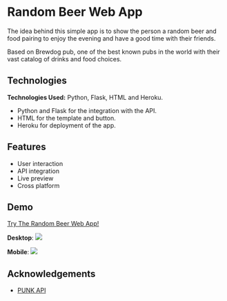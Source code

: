 
# Random Beer Web App

The idea behind this simple app is to show the person a random beer and food pairing to enjoy the evening and have a good time with their friends. 

Based on Brewdog pub, one of the best known pubs in the world with their vast catalog of drinks and food choices.
## Technologies

**Technologies Used:** Python, Flask, HTML and Heroku.

* Python and Flask for the integration with the API.
* HTML for the template and button.
* Heroku for deployment of the app.
## Features

- User interaction
- API integration
- Live preview
- Cross platform


## Demo
[Try The Random Beer Web App!](https://randombeerwebapp.herokuapp.com/)

**Desktop**:
![](https://github.com/igorwsilveira/random_beer_web_app/appdemo1.gif) 

**Mobile**:
![](https://github.com/igorwsilveira/random_beer_web_app/appdemo2.gif) 


## Acknowledgements

 - [PUNK API](https://punkapi.com/)


